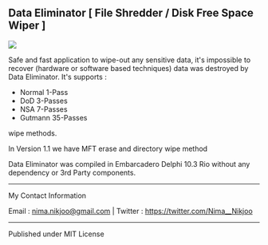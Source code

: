 ## Data Eliminator [ File Shredder / Disk Free Space Wiper ]

<a href="http://uupload.ir/files/fpme_2020-05-02_101901.jpg" target="_blank"><img src="http://uupload.ir/files/fpme_2020-05-02_101901.jpg" border="0"  /></a>

Safe and fast application to wipe-out any sensitive data, it's impossible to recover (hardware or software based techniques) data was destroyed by Data Eliminator.
It's supports : 

- Normal 1-Pass
- DoD 3-Passes
- NSA 7-Passes
- Gutmann 35-Passes

wipe methods.

In Version 1.1 we have MFT erase and directory wipe method 

Data Eliminator was compiled in Embarcadero Delphi 10.3 Rio without any dependency or 3rd Party components.


__________
My Contact Information	

Email : nima.nikjoo@gmail.com |
Twitter : https://twitter.com/Nima__Nikjoo  

_____________________

Published under MIT License
